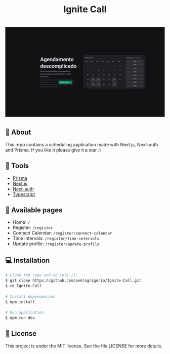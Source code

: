 <h1 align="center">
    Ignite Call
</h1>

<h1 align='center'>
    <img src='src\assets\readme\screenshot.png' alt='preview'/>
</h1>

## 📕 About

This repo contains a scheduling application made with Next.js, Next-auth and Prisma. If you like it please give it a star :)

## 🔧 Tools
- [Prisma](https://www.prisma.io/)
- [Next.js](https://nextjs.org/)
- [Next-auth](https://next-auth.js.org/)
- [Typescript](https://www.typescriptlang.org/)

## 📄 Available pages

- Home: `/`
- Register: `/register`
- Connect Calendar: `/register/connect-calendar`
- Time intervals: `/register/time-intervals`
- Update profile: `/register/update-profile`

## 💻 Installation

```bash
# Clone the repo and cd into it
$ git clone https://github.com/pedrogrigorio/Ignite-Call.git
$ cd Ignite-Call

# Install dependencies
$ npm install

# Run application
$ npm run dev
```

## 📜 License
This project is under the MIT license. See the file LICENSE for more details.

